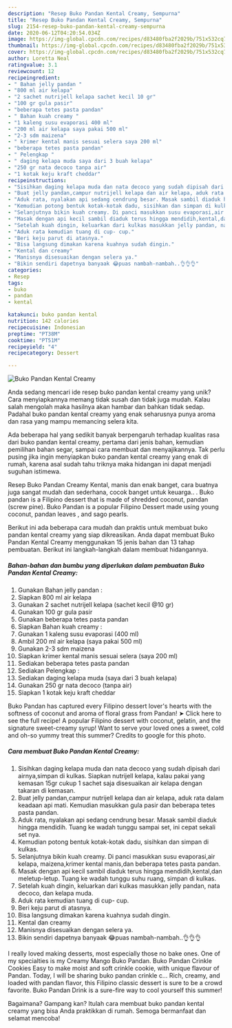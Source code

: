 ```yaml
---
description: "Resep Buko Pandan Kental Creamy, Sempurna"
title: "Resep Buko Pandan Kental Creamy, Sempurna"
slug: 2154-resep-buko-pandan-kental-creamy-sempurna
date: 2020-06-12T04:20:54.034Z
image: https://img-global.cpcdn.com/recipes/d83480fba2f2029b/751x532cq70/buko-pandan-kental-creamy-foto-resep-utama.jpg
thumbnail: https://img-global.cpcdn.com/recipes/d83480fba2f2029b/751x532cq70/buko-pandan-kental-creamy-foto-resep-utama.jpg
cover: https://img-global.cpcdn.com/recipes/d83480fba2f2029b/751x532cq70/buko-pandan-kental-creamy-foto-resep-utama.jpg
author: Loretta Neal
ratingvalue: 3.1
reviewcount: 12
recipeingredient:
- " Bahan jelly pandan "
- "800 ml air kelapa"
- "2 sachet nutrijell kelapa sachet kecil 10 gr"
- "100 gr gula pasir"
- "beberapa tetes pasta pandan"
- " Bahan kuah creamy "
- "1 kaleng susu evaporasi 400 ml"
- "200 ml air kelapa saya pakai 500 ml"
- "2-3 sdm maizena"
- " krimer kental manis sesuai selera saya 200 ml"
- "beberapa tetes pasta pandan"
- " Pelengkap "
- " daging kelapa muda saya dari 3 buah kelapa"
- "250 gr nata decoco tanpa air"
- "1 kotak keju kraft cheddar"
recipeinstructions:
- "Sisihkan daging kelapa muda dan nata decoco yang sudah dipisah dari airnya,simpan di kulkas. Siapkan nutrijell kelapa, kalau pakai yang kemasan 15gr cukup 1 sachet saja disesuaikan air kelapa dengan takaran di kemasan."
- "Buat jelly pandan,campur nutrijell kelapa dan air kelapa, aduk rata dalam keadaan api mati. Kemudian masukkan gula pasir dan beberapa tetes pasta pandan."
- "Aduk rata, nyalakan api sedang cendrung besar. Masak sambil diaduk hingga mendidih. Tuang ke wadah tunggu sampai set, ini cepat sekali set nya."
- "Kemudian potong bentuk kotak-kotak dadu, sisihkan dan simpan di kulkas."
- "Selanjutnya bikin kuah creamy. Di panci masukkan susu evaporasi,air kelapa, maizena,krimer kental manis,dan beberapa tetes pasta pandan."
- "Masak dengan api kecil sambil diaduk terus hingga mendidih,kental,dan meletup-letup. Tuang ke wadah tunggu suhu ruang, simpan di kulkas."
- "Setelah kuah dingin, keluarkan dari kulkas masukkan jelly pandan, nata decoco, dan kelapa muda."
- "Aduk rata kemudian tuang di cup- cup."
- "Beri keju parut di atasnya."
- "Bisa langsung dimakan karena kuahnya sudah dingin."
- "Kental dan creamy"
- "Manisnya disesuaikan dengan selera ya."
- "Bikin sendiri dapetnya banyaak 😂puas nambah-nambah..👌👌👌"
categories:
- Resep
tags:
- buko
- pandan
- kental

katakunci: buko pandan kental 
nutrition: 142 calories
recipecuisine: Indonesian
preptime: "PT38M"
cooktime: "PT51M"
recipeyield: "4"
recipecategory: Dessert

---
```



![Buko Pandan Kental Creamy](https://img-global.cpcdn.com/recipes/d83480fba2f2029b/751x532cq70/buko-pandan-kental-creamy-foto-resep-utama.jpg)

Anda sedang mencari ide resep buko pandan kental creamy yang unik? Cara menyiapkannya memang tidak susah dan tidak juga mudah. Kalau salah mengolah maka hasilnya akan hambar dan bahkan tidak sedap. Padahal buko pandan kental creamy yang enak seharusnya punya aroma dan rasa yang mampu memancing selera kita.

Ada beberapa hal yang sedikit banyak berpengaruh terhadap kualitas rasa dari buko pandan kental creamy, pertama dari jenis bahan, kemudian pemilihan bahan segar, sampai cara membuat dan menyajikannya. Tak perlu pusing jika ingin menyiapkan buko pandan kental creamy yang enak di rumah, karena asal sudah tahu triknya maka hidangan ini dapat menjadi suguhan istimewa.

Resep Buko Pandan Creamy Kental, manis dan enak banget, cara buatnya juga sangat mudah dan sederhana, cocok banget untuk keuarga.. . Buko pandan is a Filipino dessert that is made of shredded coconut, pandan (screw pine). Buko Pandan is a popular Filipino Dessert made using young coconut, pandan leaves , and sago pearls.


Berikut ini ada beberapa cara mudah dan praktis untuk membuat buko pandan kental creamy yang siap dikreasikan. Anda dapat membuat Buko Pandan Kental Creamy menggunakan 15 jenis bahan dan 13 tahap pembuatan. Berikut ini langkah-langkah dalam membuat hidangannya.

<!--inarticleads1-->

##### Bahan-bahan dan bumbu yang diperlukan dalam pembuatan Buko Pandan Kental Creamy:

1. Gunakan  Bahan jelly pandan :
1. Siapkan 800 ml air kelapa
1. Gunakan 2 sachet nutrijell kelapa (sachet kecil @10 gr)
1. Gunakan 100 gr gula pasir
1. Gunakan beberapa tetes pasta pandan
1. Siapkan  Bahan kuah creamy :
1. Gunakan 1 kaleng susu evaporasi (400 ml)
1. Ambil 200 ml air kelapa (saya pakai 500 ml)
1. Gunakan 2-3 sdm maizena
1. Siapkan  krimer kental manis sesuai selera (saya 200 ml)
1. Sediakan beberapa tetes pasta pandan
1. Sediakan  Pelengkap :
1. Sediakan  daging kelapa muda (saya dari 3 buah kelapa)
1. Gunakan 250 gr nata decoco (tanpa air)
1. Siapkan 1 kotak keju kraft cheddar


Buko Pandan has captured every Filipino dessert lover&#39;s hearts with the softness of coconut and aroma of floral grass from Pandan! ➤ Click here to see the full recipe! A popular Filipino dessert with coconut, gelatin, and the signature sweet-creamy syrup! Want to serve your loved ones a sweet, cold and oh-so yummy treat this summer? Credits to google for this photo. 

<!--inarticleads2-->

##### Cara membuat Buko Pandan Kental Creamy:

1. Sisihkan daging kelapa muda dan nata decoco yang sudah dipisah dari airnya,simpan di kulkas. Siapkan nutrijell kelapa, kalau pakai yang kemasan 15gr cukup 1 sachet saja disesuaikan air kelapa dengan takaran di kemasan.
1. Buat jelly pandan,campur nutrijell kelapa dan air kelapa, aduk rata dalam keadaan api mati. Kemudian masukkan gula pasir dan beberapa tetes pasta pandan.
1. Aduk rata, nyalakan api sedang cendrung besar. Masak sambil diaduk hingga mendidih. Tuang ke wadah tunggu sampai set, ini cepat sekali set nya.
1. Kemudian potong bentuk kotak-kotak dadu, sisihkan dan simpan di kulkas.
1. Selanjutnya bikin kuah creamy. Di panci masukkan susu evaporasi,air kelapa, maizena,krimer kental manis,dan beberapa tetes pasta pandan.
1. Masak dengan api kecil sambil diaduk terus hingga mendidih,kental,dan meletup-letup. Tuang ke wadah tunggu suhu ruang, simpan di kulkas.
1. Setelah kuah dingin, keluarkan dari kulkas masukkan jelly pandan, nata decoco, dan kelapa muda.
1. Aduk rata kemudian tuang di cup- cup.
1. Beri keju parut di atasnya.
1. Bisa langsung dimakan karena kuahnya sudah dingin.
1. Kental dan creamy
1. Manisnya disesuaikan dengan selera ya.
1. Bikin sendiri dapetnya banyaak 😂puas nambah-nambah..👌👌👌


I really loved making desserts, most especially those no bake ones. One of my specialties is my Creamy Mango Buko Pandan. Buko Pandan Crinkle Cookies Easy to make moist and soft crinkle cookie, with unique flavour of Pandan. Today, I will be sharing buko pandan crinkle c… Rich, creamy, and loaded with pandan flavor, this Filipino classic dessert is sure to be a crowd favorite. Buko Pandan Drink is a sure-fire way to cool yourself this summer! 

Bagaimana? Gampang kan? Itulah cara membuat buko pandan kental creamy yang bisa Anda praktikkan di rumah. Semoga bermanfaat dan selamat mencoba!
